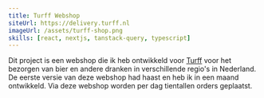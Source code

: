 ```yaml
---
title: Turff Webshop
siteUrl: https://delivery.turff.nl
imageUrl: /assets/turff-shop.png
skills: [react, nextjs, tanstack-query, typescript]
---
```


Dit project is een webshop die ik heb ontwikkeld voor [Turff](https://turff.nl) voor het bezorgen van bier en andere dranken in verschillende regio's in Nederland.
De eerste versie van deze webshop had haast en heb ik in een maand ontwikkeld. Via deze webshop worden per dag tientallen orders geplaatst.
